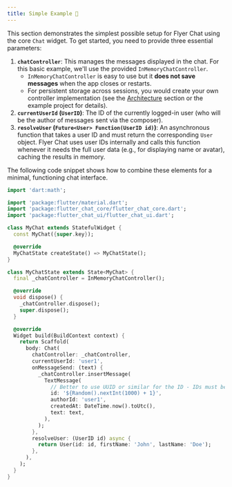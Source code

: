 ```yaml
---
title: Simple Example 📝
---
```


This section demonstrates the simplest possible setup for Flyer Chat using the core `Chat` widget. To get started, you need to provide three essential parameters:

1.  **`chatController`**: This manages the messages displayed in the chat. For this basic example, we'll use the provided `InMemoryChatController`.
    *   `InMemoryChatController` is easy to use but it **does not save messages** when the app closes or restarts.
    *   For persistent storage across sessions, you would create your own controller implementation (see the [Architecture](/docs/flutter/getting-started/architecture) section or the example project for details).
2.  **`currentUserId` (`UserID`)**: The ID of the currently logged-in user (who will be the author of messages sent via the composer).
3.  **`resolveUser` (`Future<User> Function(UserID id)`)**: An asynchronous function that takes a user ID and must return the corresponding `User` object. Flyer Chat uses user IDs internally and calls this function whenever it needs the full user data (e.g., for displaying name or avatar), caching the results in memory.

The following code snippet shows how to combine these elements for a minimal, functioning chat interface.

```dart
import 'dart:math';

import 'package:flutter/material.dart';
import 'package:flutter_chat_core/flutter_chat_core.dart';
import 'package:flutter_chat_ui/flutter_chat_ui.dart';

class MyChat extends StatefulWidget {
  const MyChat({super.key});

  @override
  MyChatState createState() => MyChatState();
}

class MyChatState extends State<MyChat> {
  final _chatController = InMemoryChatController();

  @override
  void dispose() {
    _chatController.dispose();
    super.dispose();
  }

  @override
  Widget build(BuildContext context) {
    return Scaffold(
      body: Chat(
        chatController: _chatController,
        currentUserId: 'user1',
        onMessageSend: (text) {
          _chatController.insertMessage(
            TextMessage(
              // Better to use UUID or similar for the ID - IDs must be unique.
              id: '${Random().nextInt(1000) + 1}',
              authorId: 'user1',
              createdAt: DateTime.now().toUtc(),
              text: text,
            ),
          );
        },
        resolveUser: (UserID id) async {
          return User(id: id, firstName: 'John', lastName: 'Doe');
        },
      ),
    );
  }
}

```
